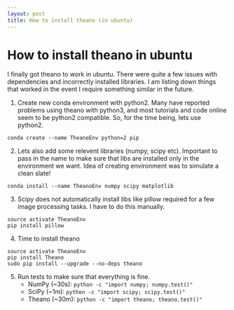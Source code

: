 ```yaml
---
layout: post
title: How to install theano (in ubuntu)
---
```


# How to install theano in ubuntu

I finally got theano to work in ubuntu. There were quite a few issues with dependencies and incorrectly installed libraries. I am listing down things that worked in the event I require something similar in the future.

1. Create new conda environment with python2. Many have reported problems using theano with python3, and most tutorials and code online seem to be python2 compatible. So, for the time being, lets use python2.

```
conda create --name TheanoEnv python=2 pip
```
2. Lets also add some relevent libraries (numpy, scipy etc). Important to pass in the name to make sure that libs are installed only in the environment we want. Idea of creating environment was to simulate a clean slate!

```
conda install --name TheanoEnv numpy scipy matplotlib  
```
3. Scipy does not automatically install libs like pillow required for a few image processing tasks. I have to do this manually.

```
source activate TheanoEnv
pip install pillow
```
4. Time to install theano

```
source activate TheanoEnv
pip install Theano
sudo pip install --upgrade --no-deps theano
```
5. Run tests to make sure that everything is fine.
    - NumPy (~30s):   `python -c "import numpy; numpy.test()"`
    - SciPy (~1m):    `python -c "import scipy; scipy.test()"`
    - Theano (~30m):  `python -c "import theano; theano.test()"`
